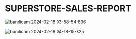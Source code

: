 # SUPERSTORE-SALES-REPORT
![bandicam 2024-02-18 03-58-54-836](https://github.com/TAHA2255/SUPER-STORE-SALES_ANALYSIS/assets/112281071/3d5ceb69-7862-4448-9a47-1cc1b9b594f7)

![bandicam 2024-02-18 04-18-15-825](https://github.com/TAHA2255/SUPER-STORE-SALES_ANALYSIS/assets/112281071/10a5d7e2-a80d-424f-9ab0-d8f01d65df14)
